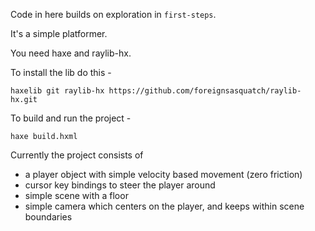 Code in here builds on exploration in `first-steps`.

It's a simple platformer.

You need haxe and raylib-hx.

To install the lib do this -

```shell
haxelib git raylib-hx https://github.com/foreignsasquatch/raylib-hx.git
```

To build and run the project - 

```shell
haxe build.hxml
```

Currently the project consists of

 - a player object with simple velocity based movement (zero friction)
 - cursor key bindings to steer the player around
 - simple scene with a floor
 - simple camera which centers on the player, and keeps within scene boundaries